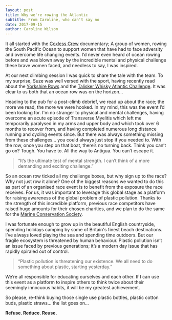 ```yaml
---
layout: post
title: Why we're rowing the Atlantic
subtitle: From Caroline, who can't say no
date: 2017-09-15
author: Caroline Wilson
---
```

[coxlesscrew]: http://coxlesscrew.com/
[yorkshirerows]: http://www.yorkshirerows.com/
[taliskerwhiskyatlanticchallenge]: https://www.taliskerwhiskyatlanticchallenge.com/
[mcs]: http://www.mcsuk.org/


It all started with the [Coxless Crew][coxlesscrew] documentary; A group of women, rowing the South Pacific Ocean to support women that have had to face adversity and overcome life changing events. I’d never even heard of ocean rowing before and was blown away by the incredible mental and physical challenge these brave women faced, and needless to say, I was inspired.

At our next climbing session I was quick to share the tale with the team. To my surprise, Suze was well versed with the sport, having recently read about the [Yorkshire Rows][yorkshirerows] and the [Talisker Whisky Atlantic Challenge][taliskerwhiskyatlanticchallenge]. It was clear to us both that an ocean row was on the horizon…

Heading to the pub for a post-climb debrief, we read up about the race; the more we read, the more we were hooked. In my mind, this was the event I’d been looking for. I'm no stranger to physical and mental challenges, having overcome an acute episode of Transverse Myelitis which left me temporarily paralysed in my arms and upper body and which took over 6 months to recover from, and having completed numerous long distance running and cycling events since. But there was always something missing from these challenges… you could always just stop if you needed to. With the row, once you step on that boat, there’s no turning back. Think you can’t go on? Tough. You have to. All the way to Antigua. You can’t escape it.

> “It’s the ultimate test of mental strength. I can’t think of a more demanding and exciting challenge.”

So an ocean row ticked all my challenge boxes, but why sign up to the race? Why not just row it alone? One of the biggest reasons we wanted to do this as part of an organised race event is to benefit from the exposure the race receives. For us, it was important to leverage this global stage as a platform for raising awareness of the global problem of plastic pollution. Thanks to the strength of this incredible platform, previous race competitors have raised huge amounts for their chosen charities, and we plan to do the same for the [Marine Conservation Society][mcs].

I was fortunate enough to grow up in the beautiful English countryside, spending holidays camping by some of Britain's finest beach destinations. I’ve always loved playing the sea and spending time outdoors. But our fragile ecosystem is threatened by human behaviour. Plastic pollution isn’t an issue faced by previous generations; it’s a modern day issue that has rapidly spiraled out of control.

> “Plastic pollution is threatening our existence. We all need to do something about plastic, starting yesterday.”

We’re all responsible for educating ourselves and each other. If I can use this event as a platform to inspire others to think twice about their seemingly innocuous habits, it will be my greatest achievement.

So please, re-think buying those single use plastic bottles, plastic cotton buds, plastic straws… the list goes on...

__Refuse. Reduce. Reuse.__
